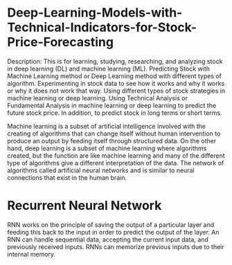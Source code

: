 # Deep-Learning-Models-with-Technical-Indicators-for-Stock-Price-Forecasting
Description: This is for learning, studying, researching, and analyzing stock in deep learning (DL) and machine learning (ML). Predicting Stock with Machine Learning method or Deep Learning method with different types of algorithm. Experimenting in stock data to see how it works and why it works or why it does not work that way. Using different types of stock strategies in machine learning or deep learning. Using Technical Analysis or Fundamental Analysis in machine learning or deep learning to predict the future stock price. In addition, to predict stock in long terms or short terms.

Machine learning is a subset of artificial intelligence involved with the creating of algorithms that can change itself without human intervention to produce an output by feeding itself through structured data. On the other hand, deep learning is a subset of machine learning where algorithms created, but the function are like machine learning and many of the different type of algorithms give a different interpretation of the data. The network of algorithms called artificial neural networks and is similar to neural connections that exist in the human brain.


# Recurrent Neural Network
RNN works on the principle of saving the output of a particular layer and feeding this back to the input in order to predict the output of the layer.
An RNN can handle sequential data, accepting the current input data, and previously received inputs. RNNs can memorize previous inputs due to their internal memory.
